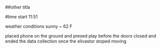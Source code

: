 ##other titla

#time start 11:51

weather conditions sunny ~ 62 F


placed phone on the ground and presed play before the doors closed and ended the data collection once the elivastor stoped moving
